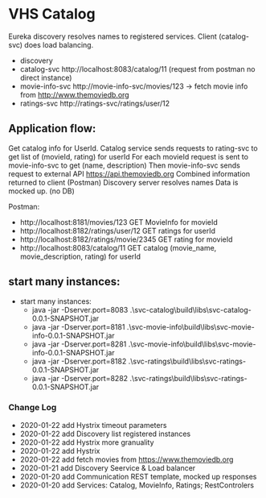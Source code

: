 # VHS Catalog


Eureka discovery resolves names to registered services. Client (catalog-svc) does load balancing.  

* discovery
* catalog-svc http://localhost:8083/catalog/11 (request from postman no direct instance)
* movie-info-svc http://movie-info-svc/movies/123 -> fetch movie info from http://www.themoviedb.org 
* ratings-svc http://ratings-svc/ratings/user/12
 

 

## Application flow:
Get catalog info for UserId. 
Catalog service sends requests to rating-svc to get list of (movieId, rating) for userId 
For each movieId request is sent to movie-info-svc to get (name, description)
Then movie-info-svc sends request to external API https://api.themoviedb.org
Combined information returned to client (Postman)
Discovery server resolves names 
Data is mocked up. (no DB)  

Postman:
* http://localhost:8181/movies/123 GET MovieInfo for movieId
* http://localhost:8182/ratings/user/12 GET ratings for userId
* http://localhost:8182/ratings/movie/2345 GET rating for movieId 
* http://localhost:8083/catalog/11 GET catalog (movie_name, movie_description, rating) for userId
 


## start many instances:
* start many instances:
    * java -jar -Dserver.port=8083 .\svc-catalog\build\libs\svc-catalog-0.0.1-SNAPSHOT.jar
    * java -jar -Dserver.port=8181 .\svc-movie-info\build\libs\svc-movie-info-0.0.1-SNAPSHOT.jar
    * java -jar -Dserver.port=8281 .\svc-movie-info\build\libs\svc-movie-info-0.0.1-SNAPSHOT.jar
    * java -jar -Dserver.port=8182 .\svc-ratings\build\libs\svc-ratings-0.0.1-SNAPSHOT.jar
    * java -jar -Dserver.port=8282 .\svc-ratings\build\libs\svc-ratings-0.0.1-SNAPSHOT.jar

### Change Log

* 2020-01-22 add Hystrix timeout parameters
* 2020-01-22 add Discovery list registered instances
* 2020-01-22 add Hystrix more granuality 
* 2020-01-22 add Hystrix
* 2020-01-22 add fetch movies from https://www.themoviedb.org
* 2020-01-21 add Discovery Seervice & Load balancer
* 2020-01-20 add Communication REST template, mocked up responses
* 2020-01-20 add Services: Catalog, MovieInfo, Ratings;  RestControlers

